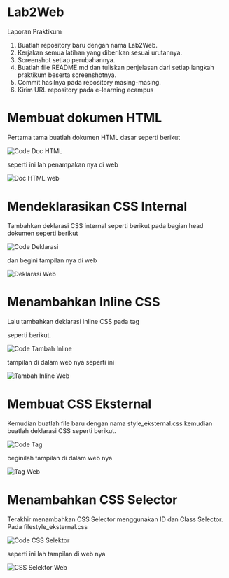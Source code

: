 # Lab2Web
Laporan Praktikum
1. Buatlah repository baru dengan nama Lab2Web.
2. Kerjakan semua latihan yang diberikan sesuai urutannya.
3. Screenshot setiap perubahannya.
4. Buatlah file README.md dan tuliskan penjelasan dari setiap langkah praktikum beserta screenshotnya.
5. Commit hasilnya pada repository masing-masing.
6. Kirim URL repository pada e-learning ecampus


# Membuat dokumen HTML
Pertama tama buatlah dokumen HTML dasar seperti berikut

![Code Doc HTML](https://github.com/Exp-Primer-Copilot-Cohort-1/experience-primer-copilot-lucasverm/assets/116040175/eb8e479f-851a-4cb0-8aa9-9bf615a09ef2)

seperti ini lah penampakan nya di web

![Doc HTML web](https://github.com/Exp-Primer-Copilot-Cohort-1/experience-primer-copilot-lucasverm/assets/116040175/5401c1d8-38a1-424f-abcb-a83d71539a81)

# Mendeklarasikan CSS Internal
Tambahkan deklarasi CSS internal seperti berikut pada bagian head dokumen seperti berikut

![Code Deklarasi](https://github.com/Exp-Primer-Copilot-Cohort-1/experience-primer-copilot-lucasverm/assets/116040175/7b91bf0c-1a46-4aab-88b9-fdfd027b0050)

dan begini tampilan nya di web

![Deklarasi Web](https://github.com/Exp-Primer-Copilot-Cohort-1/experience-primer-copilot-lucasverm/assets/116040175/a86048e2-1a9a-4442-a877-e8567e9acd95)

# Menambahkan Inline CSS
Lalu tambahkan deklarasi inline CSS pada tag <p> seperti berikut.

![Code Tambah Inline](https://github.com/Exp-Primer-Copilot-Cohort-1/experience-primer-copilot-lucasverm/assets/116040175/e84d0ddc-5bd8-449b-9fb2-36229952d1d0)

tampilan di dalam web nya seperti ini

![Tambah Inline Web](https://github.com/Exp-Primer-Copilot-Cohort-1/experience-primer-copilot-lucasverm/assets/116040175/9bb8d840-46b8-4f15-a1a4-32fa8a4e3b99)

# Membuat CSS Eksternal
Kemudian buatlah file baru dengan nama style_eksternal.css kemudian buatlah deklarasi CSS seperti berikut.

![Code Tag](https://github.com/Exp-Primer-Copilot-Cohort-1/experience-primer-copilot-lucasverm/assets/116040175/209aec2e-7be0-4888-b5db-b1911597be32)

beginilah tampilan di dalam web nya

![Tag Web](https://github.com/Exp-Primer-Copilot-Cohort-1/experience-primer-copilot-lucasverm/assets/116040175/86089586-4925-4117-a96a-db116b87fcbc)
# Menambahkan CSS Selector
Terakhir menambahkan CSS Selector menggunakan ID dan Class Selector. Pada filestyle_eksternal.css

![Code CSS Selektor](https://github.com/Exp-Primer-Copilot-Cohort-1/experience-primer-copilot-lucasverm/assets/116040175/2ef8dfd4-0aaf-4a08-a606-76cf981fb5ec)

seperti ini lah tampilan di web nya

![CSS Selektor Web](https://github.com/Exp-Primer-Copilot-Cohort-1/experience-primer-copilot-lucasverm/assets/116040175/9739d13c-1dcc-45bb-af0d-42e5b76d9685)
